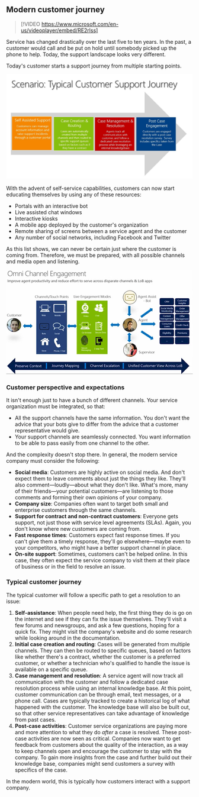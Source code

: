 ## Modern customer journey

> [!VIDEO https://www.microsoft.com/en-us/videoplayer/embed/RE2rlss]

Service has changed drastically over the last five to ten years. In the past, a customer would call and be put on hold until somebody picked up the phone to help. Today, the support landscape looks very different. 

Today's customer starts a support journey from multiple starting points. 

![Modern customer journey](../media/customer-journey.jpg)

With the advent of self-service capabilities, customers can now start educating themselves by using any of these resources:

- Portals with an interactive bot
- Live assisted chat windows
- Interactive kiosks
- A mobile app deployed by the customer's organization
- Remote sharing of screens between a service agent and the customer
- Any number of social networks, including Facebook and Twitter

As this list shows, we can never be certain just where the customer is coming from. Therefore, we must be prepared, with all possible channels and media open and listening.

![Modern customer journey](../media/customer-journey2.png)

### Customer perspective and expectations
It isn't enough just to have a bunch of different channels. Your service organization must be integrated, so that:

- All the support channels have the same information. You don't want the advice that your bots give to differ from the advice that a customer representative would give.
- Your support channels are seamlessly connected. You want information to be able to pass easily from one channel to the other.

And the complexity doesn't stop there. In general, the modern service company must consider the following:

- **Social media**: Customers are highly active on social media. And don't expect them to leave comments about just the things they like. They'll also comment—loudly—about what they don't like. What's more, many of their friends—your potential customers—are listening to those comments and forming their own opinions of your company.
- **Company size**: Companies often want to target both small and enterprise customers through the same channels.
- **Support for contract and non-contract customers**: Everyone gets support, not just those with service level agreements (SLAs). Again, you don't know where new customers are coming from.
- **Fast response times**: Customers expect fast response times. If you can't give them a timely response, they'll go elsewhere—maybe even to your competitors, who might have a better support channel in place.
- **On-site support**: Sometimes, customers can't be helped online. In this case, they often expect the service company to visit them at their place of business or in the field to resolve an issue. 

### Typical customer journey

The typical customer will follow a specific path to get a resolution to an issue:

1. **Self-assistance**: When people need help, the first thing they do is go on the internet and see if they can fix the issue themselves. They'll visit a few forums and newsgroups, and ask a few questions, hoping for a quick fix. They might visit the company's website and do some research while looking around in the documentation.
1. **Initial case creation and routing**: Cases will be generated from multiple channels. They can then be routed to specific queues, based on factors like whether there's a contract, whether the customer is a preferred customer, or whether a technician who's qualified to handle the issue is available on a specific queue.
1. **Case management and resolution**: A service agent will now track all communication with the customer and follow a dedicated case resolution process while using an internal knowledge base. At this point, customer communication can be through email, text messages, or a phone call. Cases are typically tracked to create a historical log of what happened with the customer. The knowledge base will also be built out, so that other service representatives can take advantage of knowledge from past cases.
1. **Post-case activities**: Customer service organizations are paying more and more attention to what they do *after* a case is resolved. These post-case activities are now seen as critical. Companies now want to get feedback from customers about the quality of the interaction, as a way to keep channels open and encourage the customer to stay with the company. To gain more insights from the case and further build out their knowledge base, companies might send customers a survey with specifics of the case.

In the modern world, this is typically how customers interact with a support company.